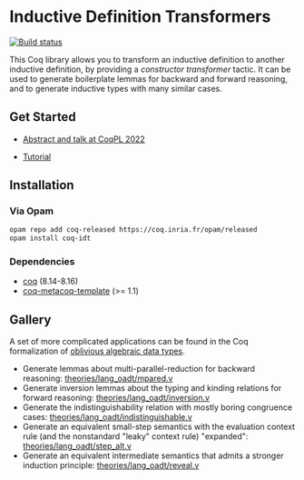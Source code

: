 # Inductive Definition Transformers

[![Build status][action-badge]][action-link]

[action-badge]: https://github.com/ccyip/coq-idt/actions/workflows/build.yml/badge.svg?branch=master
[action-link]: https://github.com/ccyip/coq-idt/actions

This Coq library allows you to transform an inductive definition to another
inductive definition, by providing a *constructor transformer* tactic. It can be
used to generate boilerplate lemmas for backward and forward reasoning, and to
generate inductive types with many similar cases.

## Get Started

- [Abstract and talk at CoqPL 2022](https://popl22.sigplan.org/details/CoqPL-2022-papers/2/Scrap-your-boilerplate-definitions-in-10-lines-of-Ltac-)

- [Tutorial](/examples/tutorial.v)

## Installation

### Via Opam

``` sh
opam repo add coq-released https://coq.inria.fr/opam/released
opam install coq-idt

```

### Dependencies

- [coq](https://coq.inria.fr) (8.14-8.16)
- [coq-metacoq-template](https://metacoq.github.io/) (>= 1.1)

## Gallery

A set of more complicated applications can be found in the Coq formalization of
[oblivious algebraic data types](https://github.com/ccyip/oadt/tree/idt).

- Generate lemmas about multi-parallel-reduction for backward reasoning:
  [theories/lang_oadt/mpared.v](https://github.com/ccyip/oadt/blob/idt/theories/lang_oadt/mpared.v)
- Generate inversion lemmas about the typing and kinding relations for forward
  reasoning:
  [theories/lang_oadt/inversion.v](https://github.com/ccyip/oadt/blob/idt/theories/lang_oadt/inversion.v)
- Generate the indistinguishability relation with mostly boring congruence
  cases:
  [theories/lang_oadt/indistinguishable.v](https://github.com/ccyip/oadt/blob/idt/theories/lang_oadt/indistinguishable.v)
- Generate an equivalent small-step semantics with the evaluation context rule
  (and the nonstandard "leaky" context rule) "expanded":
  [theories/lang_oadt/step_alt.v](https://github.com/ccyip/oadt/blob/idt/theories/lang_oadt/step_alt.v)
- Generate an equivalent intermediate semantics that admits a stronger induction
  principle:
  [theories/lang_oadt/reveal.v](https://github.com/ccyip/oadt/blob/idt/theories/lang_oadt/reveal.v)
